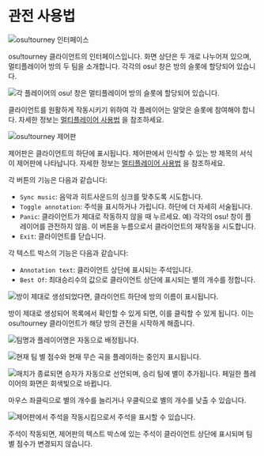 # 관전 사용법

![osu!tourney 인터페이스](Osutourneymain.png "osu!tourney 클라이언트의 기본적인 인터페이스")

osu!tourney 클라이언트의 인터페이스입니다. 화면 상단은 두 개로 나누어져 있으며, 멀티플레이어 방의 두 팀을 소개합니다.
각각의 osu! 창은 방의 슬롯에 할당되어 있습니다.

![각 플레이어의 osu! 창은 멀티플레이어 방의 슬롯에 할당되어 있습니다.](Osutourneywindows.png)

클라이언트를 원활하게 작동시키기 위하여 각 플레이어는 알맞은 슬롯에 참여해야 합니다. 자세한 정보는 [멀티플레이어 사용법](/wiki/osu!tourney/Multiplayer_Usage) 을 참조하세요.

![osu!tourney 제어판](Osutourneypanel.png)

제어판은 클라이언트의 하단에 표시됩니다. 제어판에서 인식할 수 있는 방 제목의 서식이 제어판에 나타납니다. 자세한 정보는 [멀티플레이어 사용법](/wiki/osu!tourney/Multiplayer_Usage) 을 참조하세요.

각 버튼의 기능은 다음과 같습니다:

- `Sync music`: 음악과 히트사운드의 싱크를 맞추도록 시도합니다.
- `Toggle annotation`: 주석을 표시하거나 가립니다. 하단에 더 자세히 서술됩니다.
- `Panic`: 클라이언트가 제대로 작동하지 않을 때 누르세요. 예) 각각의 osu! 창이 플레이어를 관전하지 않음. 이 버튼을 누름으로서 클라이언트의 재작동을 시도합니다.
- `Exit`: 클라이언트를 닫습니다.

각 텍스트 박스의 기능은 다음과 같습니다:

- `Annotation text`: 클라이언트 상단에 표시되는 주석입니다.
- `Best Of`: 최대승리수의 값으로 클라이언트 상단에 표시되는 별의 개수를 정합니다.

![방이 제대로 생성되었다면, 클라이언트 하단에 방의 이름이 표시됩니다.](Osutourneyroomlist.png)

방이 제대로 생성되어 목록에서 확인할 수 있게 되면, 이를 클릭할 수 있게 됩니다. 이는 osu!tourney 클라이언트가 해당 방의 관전을 시작하게 해줍니다.

![팀명과 플레이어명은 자동으로 배정됩니다.](Osutourneyidle.png)

![현재 팀 별 점수와 현재 무슨 곡을 플레이하는 중인지 표시됩니다.](Osutourneyspectate.png)

![매치가 종료되면 승자가 자동으로 선언되며, 승리 팀에 별이 추가됩니다. 페일한 플레이어의 화면은 회색빛으로 바뀝니다.](Osutourneyresults.png)

마우스 좌클릭으로 별의 개수를 늘리거나 우클릭으로 별의 개수를 낮출 수 있습니다.

![제어판에서 주석을 작동시킴으로서 주석을 표시할 수 있습니다.](Osutourneywarmup.png)

주석이 작동되면, 제어판의 텍스트 박스에 있는 주석이 클라이언트 상단에 표시되며 팀 별 점수가 변경되지 않습니다. 
